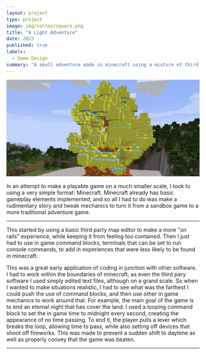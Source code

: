 ```yaml
---
layout: project
type: project
image: img/cotton/square.png
title: "A Light Adventure"
date: 2023
published: true
labels:
  - Game Design
summary: "A small adventure made in minecraft using a mixture of third party software and in game command line."
---
```


<img class="img-fluid" src="../img/cotton/head.png">

In an attempt to make a playable game on a much smaller scale, I took to using a very simple format: Minecraft. Minecraft already has basic gameplay elements implemented, and so all I had to do was make a rudimentary story and tweak mechanics to turn it from a sandbox game to a more traditional adventure game. 

<hr>


This started by using a basic third party map editor to make a more "on rails" experience, while keeping it from feeling too contained. Then I just had to use in game command blocks, terminals that can be set to run console commands, to add in experiences that were less likely to be found in minecraft. 

This was a great early application of coding in junction with other software. I had to work within the boundaries of minecraft, as even the third pary software I used simply edited text files, although on a grand scale. So when I wanted to make situations realistic, I had to see what was the farthest I could push the use of command blocks, and then use other in game mechanics to work around that. For example, the main goal of the game is to end an eternal night that has cover the land. I used a looping command block to set the in game time to midnight every second, creating the appearance of no time passing. To end it, the player pulls a lever which breaks the loop, allowing time to pass, while also setting off devices that shoot off fireworks. This was made to prevent a sudden shift to daytime as well as properly convey that the game was beaten.


<hr>
